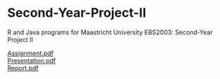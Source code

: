 # Second-Year-Project-II
R and Java programs for Maastricht University EBS2003: Second-Year Project II

[Assignment.pdf](https://github.com/tobias-schnabel/Second-Year-Project-II-Econometrics/files/9220981/EBS2003_CaseDescription.pdf) <br/>
[Presentation.pdf](https://github.com/tobias-schnabel/Second-Year-Project-II-Econometrics/files/9220982/Presentation.pdf) <br/>
[Report.pdf](https://github.com/tobias-schnabel/Second-Year-Project-II-Econometrics/files/9220984/Report.pdf) <br/>
